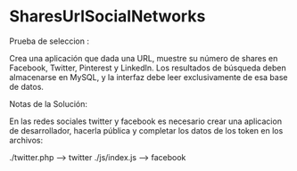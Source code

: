 # SharesUrlSocialNetworks

Prueba de seleccion :

Crea una aplicación que dada una URL, muestre su número de shares en Facebook, Twitter, Pinterest y LinkedIn. Los resultados de búsqueda deben almacenarse en MySQL, y la interfaz debe leer exclusivamente de esa base de datos.

Notas de la Solución: 

En las redes sociales twitter y facebook es necesario crear una aplicacion de desarrollador, hacerla pública y completar los datos de los token en los archivos: 

./twitter.php --> twitter
./js/index.js --> facebook
